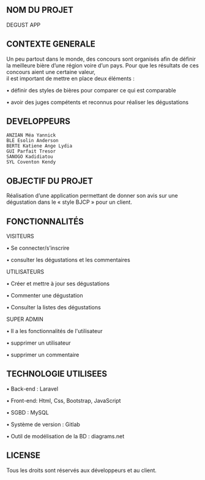 ## NOM DU PROJET

 DEGUST APP

## CONTEXTE GENERALE

Un peu partout dans le monde, des concours sont organisés afin de définir  
la meilleure bière d’une région voire d’un pays.
Pour que les résultats de ces concours aient une certaine valeur,  
il est important de mettre en place deux éléments : 

  • définir des styles de bières pour comparer ce qui est comparable

  • avoir des juges compétents et reconnus pour réaliser les dégustations 

## DEVELOPPEURS

    ANZIAN Méa Yannick
    BLE Esolin Anderson 
    BERTE Katiene Ange Lydia
    GUI Parfait Tresor
    SANOGO Kadidiatou
    SYL Coventon Kendy

## OBJECTIF DU PROJET

Réalisation d’une application permettant de donner son avis sur 
une dégustation dans le « style BJCP » pour un client.

## FONCTIONNALITÉS

VISITEURS

   • Se connecter/s’inscrire

   • consulter les dégustations et les commentaires

UTILISATEURS

   • Créer et mettre à jour  ses dégustations

   • Commenter une dégustation

   • Consulter la listes des dégustations

SUPER ADMIN

   • Il a les fonctionnalités de l'utilisateur

   • supprimer un utilisateur

   • supprimer un commentaire

## TECHNOLOGIE UTILISEES

  • Back-end :
              Laravel

  • Front-end: 
              Html, Css, Bootstrap, JavaScript

  • SGBD : 
              MySQL	

  • Système de version : 
              Gitlab

  • Outil de modélisation de la BD : 
              diagrams.net

## LICENSE

Tous les droits sont réservés aux développeurs et au client.
